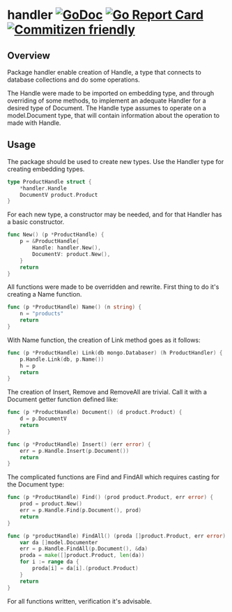 # handler [![GoDoc](https://godoc.org/github.com/ddspog/mongo/handler?status.svg)](https://godoc.org/github.com/ddspog/mongo/handler) [![Go Report Card](https://goreportcard.com/badge/github.com/ddspog/mongo/handler)](https://goreportcard.com/report/github.com/ddspog/mongo/handler) [![Commitizen friendly](https://img.shields.io/badge/commitizen-friendly-brightgreen.svg)](http://commitizen.github.io/cz-cli/)

## Overview

Package handler enable creation of Handle, a type that connects to
database collections and do some operations.

The Handle were made to be imported on embedding type, and through
overriding of some methods, to implement an adequate Handler for a
desired type of Document. The Handle type assumes to operate on a
model.Document type, that will contain information about the operation
to made with Handle.

## Usage

The package should be used to create new types. Use the Handler type
for creating embedding types.

```go
type ProductHandle struct {
    *handler.Handle
    DocumentV product.Product
}
```

For each new type, a constructor may be needed, and for that Handler
has a basic constructor.

```go
func New() (p *ProductHandle) {
    p = &ProductHandle{
        Handle: handler.New(),
        DocumentV: product.New(),
    }
    return
}
```

All functions were made to be overridden and rewrite. First thing to do
it's creating a Name function.

```go
func (p *ProductHandle) Name() (n string) {
    n = "products"
    return
}
```

With Name function, the creation of Link method goes as it follows:

```go
func (p *ProductHandle) Link(db mongo.Databaser) (h ProductHandler) {
    p.Handle.Link(db, p.Name())
    h = p
    return
}
```

The creation of Insert, Remove and RemoveAll are trivial. Call it with
a Document getter function defined like:

```go
func (p *ProductHandle) Document() (d product.Product) {
    d = p.DocumentV
    return
}

func (p *ProductHandle) Insert() (err error) {
    err = p.Handle.Insert(p.Document())
    return
}
```

The complicated functions are Find and FindAll which requires casting
for the Document type:

```go
func (p *ProductHandle) Find() (prod product.Product, err error) {
    prod = product.New()
    err = p.Handle.Find(p.Document(), prod)
    return
}

func (p *productHandle) FindAll() (proda []product.Product, err error) {
    var da []model.Documenter
    err = p.Handle.FindAll(p.Document(), &da)
    proda = make([]product.Product, len(da))
    for i := range da {
        proda[i] = da[i].(product.Product)
    }
    return
}
```

For all functions written, verification it's advisable.